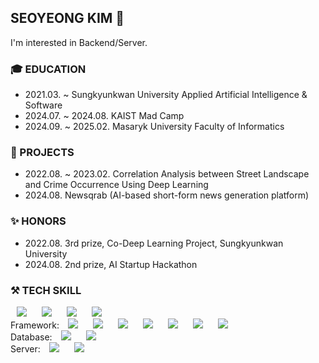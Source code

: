 ## SEOYEONG KIM 👋

I'm interested in Backend/Server.


### 🎓 EDUCATION
- 2021.03. ~ Sungkyunkwan University Applied Artificial Intelligence & Software
- 2024.07. ~ 2024.08. KAIST Mad Camp
- 2024.09. ~ 2025.02. Masaryk University Faculty of Informatics

### 📂 PROJECTS
- 2022.08. ~ 2023.02. Correlation Analysis between Street Landscape and Crime Occurrence Using Deep Learning 
- 2024.08. Newsqrab (AI-based short-form news generation platform)

### ✨ HONORS
- 2022.08. 3rd prize, Co-Deep Learning Project, Sungkyunkwan University
- 2024.08. 2nd prize, AI Startup Hackathon

### ⚒️ TECH SKILL
<img src="https://img.shields.io/badge/Language-gold?style=flat-square" style="height : auto; margin-left : 10px; margin-right : 10px;"/>
<img src="https://img.shields.io/badge/PYTHON-%233776AB?style=flat-square&logo=python&logoColor=white" style="height : auto; margin-left : 10px; margin-right : 10px;"/>
<img src="https://img.shields.io/badge/JavaScript-%23F7DF1E?style=flat-square&logo=javascript&logoColor=white" style="height : auto; margin-left : 10px; margin-right : 10px;"/> 
<img src="https://img.shields.io/badge/Kotlin-%237F52FF?style=flat-square&logo=kotlin&logoColor=white" style="height : auto; margin-left : 10px; margin-right : 10px;"/> <br>
Framework: 
<img src="https://img.shields.io/badge/Flutter-%2302569B?style=flat-square&logo=flutter&logoColor=white" style="height : auto; margin-left : 10px; margin-right : 10px;"/>
<img src="https://img.shields.io/badge/Bootstrap-%237952B3?style=flat-square&logo=bootstrap&logoColor=white" style="height : auto; margin-left : 10px; margin-right : 10px;"/>
<img src="https://img.shields.io/badge/TailwindCSS-%2306B6D4?style=flat-square&logo=tailwindcss&logoColor=white" style="height : auto; margin-left : 10px; margin-right : 10px;"/>
<img src="https://img.shields.io/badge/React-%2361DAFB?style=flat-square&logo=react&logoColor=white" style="height : auto; margin-left : 10px; margin-right : 10px;"/>
<img src="https://img.shields.io/badge/NestJS-%23E0234E?style=flat-square&logo=nestjs&logoColor=white" style="height : auto; margin-left : 10px; margin-right : 10px;"/>
<img src="https://img.shields.io/badge/NextJS-%23000000?style=flat-square&logo=nextdotjs&logoColor=white" style="height : auto; margin-left : 10px; margin-right : 10px;"/>
<img src="https://img.shields.io/badge/Django-%23092E20?style=flat-square&logo=django&logoColor=white" style="height : auto; margin-left : 10px; margin-right : 10px;"/> <br>
Database:
<img src="https://img.shields.io/badge/MySQL-%234479A1?style=flat-square&logo=mysql&logoColor=white" style="height : auto; margin-left : 10px; margin-right : 10px;"/>
<img src="https://img.shields.io/badge/MongoDB-%2347A248?style=flat-square&logo=mongodb&logoColor=white" style="height : auto; margin-left : 10px; margin-right : 10px;"/> <br>
Server:
<img src="https://img.shields.io/badge/Amazon EC2-%23FF9900?style=flat-square&logo=amazonecs&logoColor=white" style="height : auto; margin-left : 10px; margin-right : 10px;"/>
<img src="https://img.shields.io/badge/Amazon RDS-%23527FFF?style=flat-square&logo=amazonrds&logoColor=white" style="height : auto; margin-left : 10px; margin-right : 10px;"/> <br>
